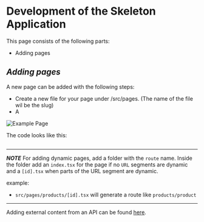 # Development of the Skeleton Application

This page consists of the following parts:

- Adding pages

## _Adding pages_

A new page can be added with the following steps:

- Create a new file for your page under /src/pages. (The name of the file wil be the slug)
- A 

![Example Page](./assets/example_page.png)

The code looks like this:

```TypeScript

```

---

**_NOTE_**
For adding dynamic pages, add a folder with the `route` name. Inside the folder add an `index.tsx` for the page if no `URL` segments are dynamic and a `[id].tsx` when parts of the URL segment are dynamic.

example:

- `src/pages/products/[id].tsx` will generate a route like `products/product`

---

Adding external content from an API can be found [here](./api.md).
